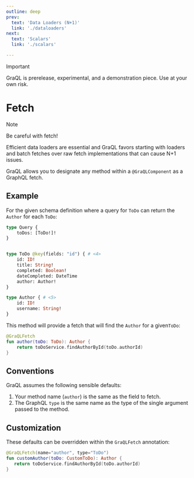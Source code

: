 ```yaml
---
outline: deep
prev:
  text: 'Data Loaders (N+1)'
  link: './dataloaders'
next:
  text: 'Scalars'
  link: './scalars'

---
```


> [!IMPORTANT]
> GraQL is prerelease, experimental, and a demonstration piece. Use at your own risk.

# Fetch

> [!NOTE]
> Be careful with fetch!
> 
> Efficient data loaders are essential and GraQL favors starting with loaders and batch
> fetches over raw fetch implementations that can cause N+1 issues. 

GraQL allows you to designate any method within a `@GraQLComponent` as a GraphQL fetch.

## Example

For the given schema definition where a query for `ToDo` can return the `Author` for each
`ToDo`:

```graphql
type Query {
    toDos: [ToDo!]!
}


type ToDo @key(fields: "id") { # <4>
    id: ID!
    title: String!
    completed: Boolean!
    dateCompleted: DateTime
    author: Author!
}

type Author { # <5>
    id: ID!
    username: String!
}
```

This method will provide a fetch that will find the `Author` for a given`ToDo`:

```kotlin
@GraQLFetch
fun author(toDo: ToDo): Author {
    return toDoService.findAuthorById(toDo.authorId)
}
```

## Conventions

GraQL assumes the following sensible defaults:

1. Your method name (`author`) is the same as the field to fetch.
4. The GraphQL `type` is the same name as the type of the single argument passed to the method.


## Customization

These defaults can be overridden within the `GraQLFetch` annotation:

```kotlin
@GraQLFetch(name="author", type="ToDo")
fun customAuthor(toDo: CustomToDo): Author {
   return toDoService.findAuthorById(toDo.authorId)
}
```
